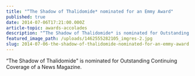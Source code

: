 ```yaml
---
title: "“The Shadow of Thalidomide* nominated for an Emmy Award"
published: true
date: 2014-07-06T17:21:00.000Z
article-topic: awards-accolades
description: "“The Shadow of Thalidomide* is nominated for Outstanding Continuing Coverage of a News Magazine."
featured_image_path: /uploads/1462555282105_imgres-2.jpg
slug: 2014-07-06-the-shadow-of-thalidomide-nominated-for-an-emmy-award
---
```


“The Shadow of Thalidomide" is nominated for Outstanding Continuing Coverage of a News Magazine.

